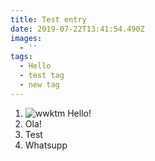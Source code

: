 ```yaml
---
title: Test entry
date: 2019-07-22T13:41:54.490Z
images:
  - ''
tags:
  - Hello
  - test tag
  - new tag
---
```

1. ![wwktm](/images/uploads/wwktm-blog.png "wwktm")
   Hello!
2. Ola! 
3. Test
4. Whatsupp
